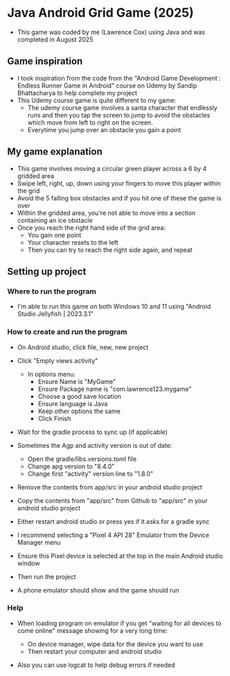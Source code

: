 # Java Android Grid Game (2025)

* This game was coded by me (Lawrence Cox) using Java and was completed in August 2025

## Game inspiration

* I took inspiration from the code from the "Android Game Development : Endless Runner Game in Android" course on Udemy by Sandip Bhattacharya to help complete my project
* This Udemy course game is quite different to my game:
    * The udemy course game involves a santa character that endlessly runs and then you tap the screen to jump to avoid the obstacles which move from left to right on the screen.
	* Everytime you jump over an obstacle you gain a point

## My game explanation

* This game involves moving a circular green player across a 6 by 4 gridded area
* Swipe left, right, up, down using your fingers to move this player within the grid
* Avoid the 5 falling box obstacles and if you hit one of these the game is over
* Within the gridded area, you're not able to move into a section containing an ice obstacle
* Once you reach the right hand side of the grid area:
    * You gain one point
	* Your character resets to the left
	* Then you can try to reach the right side again, and repeat

## Setting up project

### Where to run the program
* I'm able to run this game on both Windows 10 and 11 using "Android Studio Jellyfish | 2023.3.1"

### How to create and run the program
* On Android studio, click file, new, new project
* Click "Empty views activity"
    * In options menu:
        * Ensure Name is "MyGame"
		* Ensure Package name is "com.lawrence123.mygame"
		* Choose a good save location
		* Ensure language is Java
		* Keep other options the same
		* Click Finish
		
* Wait for the gradle process to sync up (if applicable)
		
* Sometimes the Agp and activity version is out of date:
    * Open the gradle/libs.versions.toml file
	* Change apg version to "8.4.0"
	* Change first "activity" version line to "1.8.0"
	
* Remove the contents from app/src in your android studio project
	
* Copy the contents from "app/src" from Github to "app/src" in your android studio project

* Either restart android studio or press yes if it asks for a gradle sync

* I recommend selecting a "Pixel 4 API 28" Emulator from the Device Manager menu

* Ensure this Pixel device is selected at the top in the main Android studio window

* Then run the project

* A phone emulator should show and the game should run

### Help

* When loading program on emulator if you get "waiting for all devices to come online" message showing for a very long time:
    * On device manager, wipe data for the device you want to use
	* Then restart your computer and android studio

* Also you can use logcat to help debug errors if needed